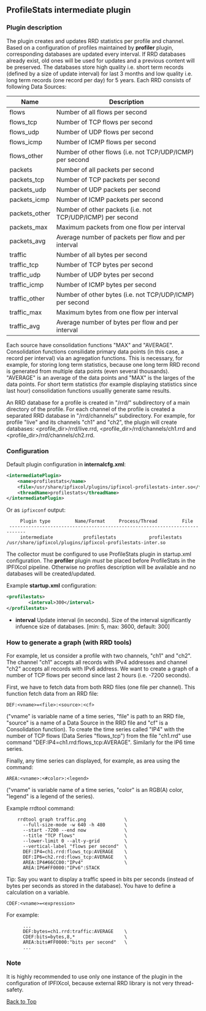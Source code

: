 ## <a name="top"></a>ProfileStats intermediate plugin
### Plugin description

The plugin creates and updates RRD statistics per profile and channel.
Based on a configuration of profiles maintained by **profiler** plugin,
corresponding databases are updated every interval. If RRD databases already
exist, old ones will be used for updates and a previous content will be
preserved. The databases store high quality i.e. short term records (defined
by a size of update interval) for last 3 months and low quality i.e. long term
records (one record per day) for 5 years. Each RRD consists of following Data
Sources:

| Name          | Description                                                |
|---------------|------------------------------------------------------------|
| flows         | Number of all flows per second                             |
| flows_tcp     | Number of TCP flows per second                             |
| flows_udp     | Number of UDP flows per second                             |
| flows_icmp    | Number of ICMP flows per second                            |
| flows_other   | Number of other flows (i.e. not TCP/UDP/ICMP) per second   |
| packets       | Number of all packets per second                           |
| packets_tcp   | Number of TCP packets per second                           |
| packets_udp   | Number of UDP packets per second                           |
| packets_icmp  | Number of ICMP packets per second                          |
| packets_other | Number of other packets (i.e. not TCP/UDP/ICMP) per second |
| packets_max   | Maximum packets from one flow per interval                 |
| packets_avg   | Average number of packets per flow and per interval        |
| traffic       | Number of all bytes per second                             |
| traffic_tcp   | Number of TCP bytes per second                             |
| traffic_udp   | Number of UDP bytes per second                             |
| traffic_icmp  | Number of ICMP bytes per second                            |
| traffic_other | Number of other bytes (i.e. not TCP/UDP/ICMP) per second   |
| traffic_max   | Maximum bytes from one flow per interval                   |
| traffic_avg   | Average number of bytes per flow and per interval          |

Each source have consolidation functions "MAX" and "AVERAGE". Consolidation
functions consilidate primary data points (in this case, a record per
interval) via an agregation functions. This is necessary, for example,
for storing long term statistics, because one long term RRD recond is
generated from multiple data points (even several thousands). "AVERAGE" is
an average of the data points and "MAX" is the larges of the data points.
For short term statistics (for example displaying statistics since last hour)
consolidation functions usuallly generate same results.

An RRD database for a profile is created in "/rrd/" subdirectory of
a main directory of the profile. For each channel of the profile is
created a separated RRD database in "/rrd/channels/" subdirectory.
For example, for profile "live" and its channels "ch1" and "ch2", the plugin
will create databases: &lt;profile_dir&gt;/rrd/live.rrd,
&lt;profile_dir&gt;/rrd/channels/ch1.rrd and
&lt;profile_dir&gt;/rrd/channels/ch2.rrd.

### Configuration

Default plugin configuration in **internalcfg.xml**:

```xml
<intermediatePlugin>
	<name>profilestats</name>
	<file>/usr/share/ipfixcol/plugins/ipfixcol-profilestats-inter.so</file>
	<threadName>profilestats</threadName>
</intermediatePlugin>
```

Or as `ipfixconf` output:
  
```
     Plugin type         Name/Format     Process/Thread         File        
 ----------------------------------------------------------------------------
	 intermediate           profilestats            profilestats          /usr/share/ipfixcol/plugins/ipfixcol-profilestats-inter.so
```

The collector must be configured to use ProfileStats plugin in startup.xml
configuration. The **profiler** plugin _must_ be placed before ProfileStats
in the IPFIXcol pipeline. Otherwise no profiles description will be
available and no databases will be created/updated.

Example **startup.xml** configuration:

```xml
<profilestats>
        <interval>300</interval>
</profilestats>
```
*  **interval** Update interval (in seconds). Size of the interval
significantly infuence size of databases. [min: 5, max: 3600, default: 300]

### How to generate a graph (with RRD tools)
For example, let us consider a profile with two channels, "ch1" and "ch2".
The channel "ch1" accepts all records with IPv4 addresses and channel
"ch2" accepts all records with IPv6 address. We want to create a graph of
a number of TCP flows per second since last 2 hours (i.e. -7200 seconds).

First, we have to fetch data from both RRD files (one file per channel).
This function fetch data from an RRD file:

```
DEF:<vname>=<file>:<source>:<cf>
```

("vname" is variable name of a time series, "file" is path
to an RRD file, "source" is a name of a Data Source in the RRD file
and "cf" is a Consolidation function).
To create the time series called "IP4" with the number of TCP
flows (Data Series "flows_tcp") from the file
"ch1.rrd" use command "DEF:IP4=ch1.rrd:flows_tcp:AVERAGE". Similarly
for the IP6 time series.

Finally, any time series can displayed, for example, as area using the command:

```
AREA:<vname>:<#color>:<legend>
```

("vname" is variable name of a time series, "color" is an RGB(A) color,
"legend" is a legend of the series).

Example rrdtool command:

```
    rrdtool graph traffic.png              \
      --full-size-mode -w 640 -h 480       \
      --start -7200 --end now              \
      --title "TCP flows"                  \
      --lower-limit 0 --alt-y-grid         \
      --vertical-label "flows per second"  \
      DEF:IP4=ch1.rrd:flows_tcp:AVERAGE    \
      DEF:IP6=ch2.rrd:flows_tcp:AVERAGE    \
      AREA:IP4#66CC00:"IPv4"               \
      AREA:IP6#FF0000:"IPv6":STACK
```

Tip: Say you want to display a traffic speed in bits per seconds (instead
of bytes per seconds as stored in the database). You have to define
a calculation on a variable.
```
CDEF:<vname>=<expression>
```
For example:
```
      ...
      DEF:bytes=ch1.rrd:traffic:AVERAGE    \
      CDEF:bits=bytes,8,*                  \
      AREA:bits#FF0000:"bits per second"   \
      ...
```

### Note
It is highly recommended to use only one instance of the plugin
in the configuration of IPFIXcol, because external RRD library is not
very thread-safety.

[Back to Top](#top)
